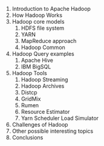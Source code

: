 1. Introduction to Apache Hadoop
2. How Hadoop Works
3. Hadoop core models
   1. HDFS file system
   2. YARN
   3. MapReduce approach
   4. Hadoop Common
4. Hadoop Query examples
   1. Apache Hive
   2. IBM BigSQL
5. Hadoop Tools
   1. Hadoop Streaming
   2. Hadoop Archives
   3. Distcp
   4. GridMix
   5. Rumen
   6. Resource Estimator
   7. Yarn Scheduler Load Simulator
6. Challenges of Hadoop
7. Other possible interesting topics
8. Conclusions